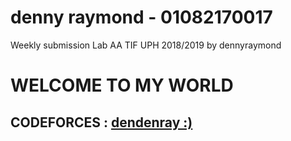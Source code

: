 # denny raymond - 01082170017

Weekly submission Lab AA TIF UPH 2018/2019 by dennyraymond
# WELCOME TO MY WORLD

## CODEFORCES : [dendenray :)](http://codeforces.com/profile/dendenray)

